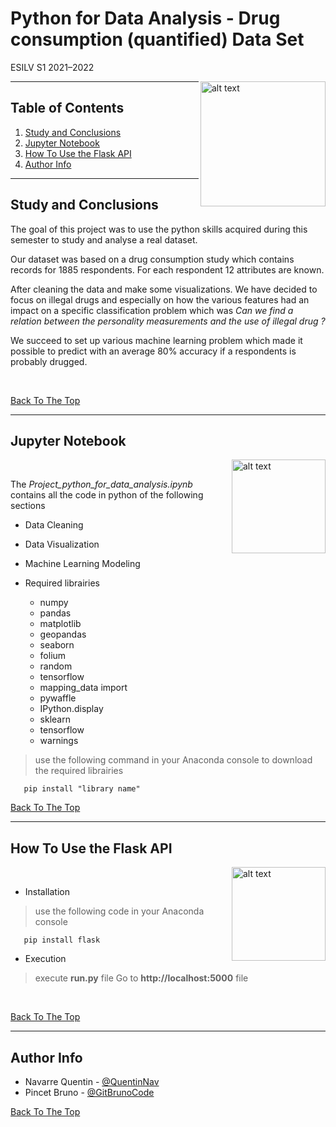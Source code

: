 # Python for Data Analysis - Drug consumption (quantified) Data Set 
ESILV S1 2021–2022

<img src="https://upload.wikimedia.org/wikipedia/commons/thumb/6/60/Logo_ESILV.svg/2560px-Logo_ESILV.svg.png" alt="alt text" width="200" height="whatever" align="right">



---

## Table of Contents

1. [Study and Conclusions](#Study-and-Conclusions)
2. [Jupyter Notebook](#Jupyter-Notebook)
3. [How To Use the Flask API](#How-To-Use-the-Flask-API)
4. [Author Info](#author-info)

---

## Study and Conclusions

The goal of this project was to use the python skills acquired during this semester to study and analyse a real dataset.

Our dataset was based on a drug consumption study which contains records for 1885 respondents. For each respondent 12 attributes are known.

After cleaning the data and make some visualizations. We have decided to focus on illegal drugs and especially on how the various features had an impact on a specific classification problem which was *Can we find a relation between the personality measurements and the use of illegal drug ?*

We succeed to set up various machine learning problem which made it possible to predict with an average 80% accuracy if a respondents is probably drugged.

&nbsp;&nbsp;

[Back To The Top](#read-me-template)

---


## Jupyter Notebook
<img src=https://upload.wikimedia.org/wikipedia/commons/thumb/3/38/Jupyter_logo.svg/1200px-Jupyter_logo.svg.png alt="alt text" width="150" height="whatever" align="right">

&nbsp;&nbsp;

The *Project_python_for_data_analysis.ipynb* contains all the code in python of the following sections
* Data Cleaning
* Data Visualization
*  Machine Learning Modeling


* Required librairies
    * numpy
    * pandas 
    * matplotlib
    * geopandas 
    * seaborn
    * folium
    * random
    * tensorflow 
    * mapping_data import 
    * pywaffle 
    * IPython.display 
    * sklearn
    * tensorflow 
    * warnings
>use the following command in your Anaconda console to download the required librairies
```
   pip install "library name"
```

[Back To The Top](#read-me-template)

---

## How To Use the Flask API

<img src="https://upload.wikimedia.org/wikipedia/commons/thumb/3/3c/Flask_logo.svg/1200px-Flask_logo.svg.png" alt="alt text" width="150" height="whatever" align="right">

&nbsp;&nbsp;
 
* Installation
>use the following code in your Anaconda console
```
   pip install flask
```
* Execution

>execute **run.py** file 
>Go to  **http://localhost:5000** file 

&nbsp;&nbsp;

[Back To The Top](#read-me-template)

---

## Author Info

- Navarre Quentin - [@QuentinNav](https://github.com/QuentinNav)
- Pincet Bruno - [@GitBrunoCode](https://github.com/GitBrunoCode)

[Back To The Top](#read-me-template)


